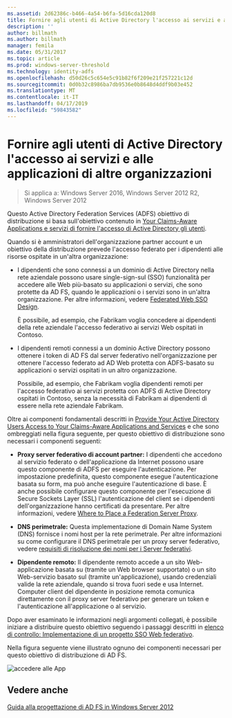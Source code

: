 ```yaml
---
ms.assetid: 2d62386c-b466-4a54-b6fa-5d16cda120d8
title: Fornire agli utenti di Active Directory l'accesso ai servizi e alle applicazioni di altre organizzazioni
description: ''
author: billmath
ms.author: billmath
manager: femila
ms.date: 05/31/2017
ms.topic: article
ms.prod: windows-server-threshold
ms.technology: identity-adfs
ms.openlocfilehash: d50d26c5c654e5c91b82f6f209e21f257221c12d
ms.sourcegitcommit: 0d0b32c8986ba7db9536e0b8648d4ddf9b03e452
ms.translationtype: MT
ms.contentlocale: it-IT
ms.lasthandoff: 04/17/2019
ms.locfileid: "59843582"
---
```

# <a name="provide-your-active-directory-users-access-to-the-applications-and-services-of-other-organizations"></a>Fornire agli utenti di Active Directory l'accesso ai servizi e alle applicazioni di altre organizzazioni

>Si applica a: Windows Server 2016, Windows Server 2012 R2, Windows Server 2012

Questo Active Directory Federation Services \(ADFS\) obiettivo di distribuzione si basa sull'obiettivo contenuto in [Your Claims-Aware Applications e servizi di fornire l'accesso di Active Directory gli utenti](Provide-Your-Active-Directory-Users-Access-to-Your-Claims-Aware-Applications-and-Services.md).  
  
Quando si è amministratori dell'organizzazione partner account e un obiettivo della distribuzione prevede l'accesso federato per i dipendenti alle risorse ospitate in un'altra organizzazione:  
  
-   I dipendenti che sono connessi a un dominio di Active Directory nella rete aziendale possono usare single\-sign\-sul \(SSO\) funzionalità per accedere alle Web più\-basato su applicazioni o servizi, che sono protette da AD FS, quando le applicazioni o i servizi sono in un'altra organizzazione. Per altre informazioni, vedere [Federated Web SSO Design](Federated-Web-SSO-Design.md).  
  
    È possibile, ad esempio, che Fabrikam voglia concedere ai dipendenti della rete aziendale l'accesso federativo ai servizi Web ospitati in Contoso.  
  
-   I dipendenti remoti connessi a un dominio Active Directory possono ottenere i token di AD FS dal server federativo nell'organizzazione per ottenere l'accesso federato ad AD Web protetta con ADFS\-basato su applicazioni o servizi ospitati in un altro organizzazione.  
  
    Possibile, ad esempio, che Fabrikam voglia dipendenti remoti per l'accesso federativo ai servizi protetta con ADFS di Active Directory ospitati in Contoso, senza la necessità di Fabrikam ai dipendenti di essere nella rete aziendale Fabrikam.  
  
Oltre ai componenti fondamentali descritti in [Provide Your Active Directory Users Access to Your Claims-Aware Applications and Services](Provide-Your-Active-Directory-Users-Access-to-Your-Claims-Aware-Applications-and-Services.md) e che sono ombreggiati nella figura seguente, per questo obiettivo di distribuzione sono necessari i componenti seguenti:  
  
-   **Proxy server federativo di account partner:** I dipendenti che accedono al servizio federato o dell'applicazione da Internet possono usare questo componente di ADFS per eseguire l'autenticazione. Per impostazione predefinita, questo componente esegue l'autenticazione basata su form, ma può anche eseguire l'autenticazione di base. È anche possibile configurare questo componente per l'esecuzione di Secure Sockets Layer \(SSL\) l'autenticazione del client se i dipendenti dell'organizzazione hanno certificati da presentare. Per altre informazioni, vedere [Where to Place a Federation Server Proxy](Where-to-Place-a-Federation-Server-Proxy.md).  
  
-   **DNS perimetrale:** Questa implementazione di Domain Name System \(DNS\) fornisce i nomi host per la rete perimetrale. Per altre informazioni su come configurare il DNS perimetrale per un proxy server federativo, vedere [requisiti di risoluzione dei nomi per i Server federativi](Name-Resolution-Requirements-for-Federation-Server-Proxies.md).  
  
-   **Dipendente remoto:** Il dipendente remoto accede a un sito Web\-applicazione basata su \(tramite un Web browser supportato\) o un sito Web\-servizio basato sul \(tramite un'applicazione\), usando credenziali valide la rete aziendale, quando si trova fuori sede e usa Internet. Computer client del dipendente in posizione remota comunica direttamente con il proxy server federativo per generare un token e l'autenticazione all'applicazione o al servizio.  
  
Dopo aver esaminato le informazioni negli argomenti collegati, è possibile iniziare a distribuire questo obiettivo seguendo i passaggi descritti in [elenco di controllo: Implementazione di un progetto SSO Web federativo](../../ad-fs/deployment/Checklist--Implementing-a-Federated-Web-SSO-Design.md).  
  
Nella figura seguente viene illustrato ognuno dei componenti necessari per questo obiettivo di distribuzione di AD FS.  
  
![accedere alle App](media/50af4837-31e0-451f-a942-e705c2300065.gif)  
  
## <a name="see-also"></a>Vedere anche
[Guida alla progettazione di AD FS in Windows Server 2012](AD-FS-Design-Guide-in-Windows-Server-2012.md)
